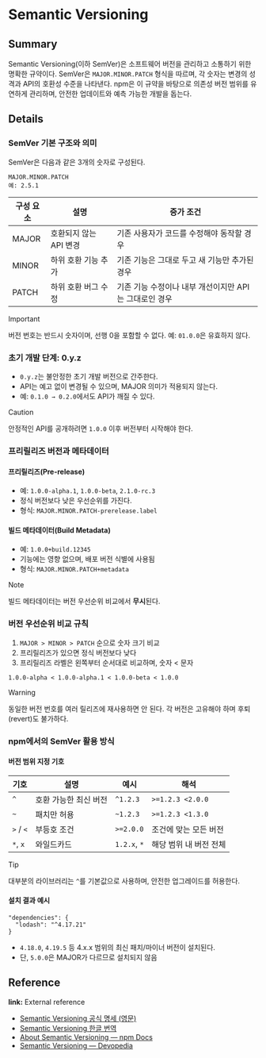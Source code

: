 # Semantic Versioning

## Summary
Semantic Versioning(이하 SemVer)은 소프트웨어 버전을 관리하고 소통하기 위한 명확한 규약이다. SemVer은 `MAJOR.MINOR.PATCH` 형식을 따르며, 각 숫자는 변경의 성격과 API의 호환성 수준을 나타낸다. npm은 이 규약을 바탕으로 의존성 버전 범위를 유연하게 관리하며, 안전한 업데이트와 예측 가능한 개발을 돕는다.

## Details

### SemVer 기본 구조와 의미
SemVer은 다음과 같은 3개의 숫자로 구성된다.

```text
MAJOR.MINOR.PATCH
예: 2.5.1
```

| 구성 요소 | 설명             | 증가 조건                            |
| ----- | -------------- | -------------------------------- |
| MAJOR | 호환되지 않는 API 변경 | 기존 사용자가 코드를 수정해야 동작할 경우          |
| MINOR | 하위 호환 기능 추가    | 기존 기능은 그대로 두고 새 기능만 추가된 경우       |
| PATCH | 하위 호환 버그 수정    | 기존 기능 수정이나 내부 개선이지만 API는 그대로인 경우 |

> [!IMPORTANT]
> 버전 번호는 반드시 숫자이며, 선행 0을 포함할 수 없다. 예: `01.0.0`은 유효하지 않다.

### 초기 개발 단계: 0.y.z

* `0.y.z`는 불안정한 초기 개발 버전으로 간주한다.
* API는 예고 없이 변경될 수 있으며, MAJOR 의미가 적용되지 않는다.
* 예: `0.1.0 → 0.2.0`에서도 API가 깨질 수 있다.

> [!CAUTION]
> 안정적인 API를 공개하려면 `1.0.0` 이후 버전부터 시작해야 한다.

### 프리릴리즈 버전과 메타데이터

#### 프리릴리즈(Pre-release)

* 예: `1.0.0-alpha.1`, `1.0.0-beta`, `2.1.0-rc.3`
* 정식 버전보다 낮은 우선순위를 가진다.
* 형식: `MAJOR.MINOR.PATCH-prerelease.label`

#### 빌드 메타데이터(Build Metadata)

* 예: `1.0.0+build.12345`
* 기능에는 영향 없으며, 배포 버전 식별에 사용됨
* 형식: `MAJOR.MINOR.PATCH+metadata`

> [!NOTE]
> 빌드 메타데이터는 버전 우선순위 비교에서 **무시**된다.

### 버전 우선순위 비교 규칙

1. `MAJOR > MINOR > PATCH` 순으로 숫자 크기 비교
2. 프리릴리즈가 있으면 정식 버전보다 낮다
3. 프리릴리즈 라벨은 왼쪽부터 순서대로 비교하며, 숫자 < 문자

```text
1.0.0-alpha < 1.0.0-alpha.1 < 1.0.0-beta < 1.0.0
```

> [!WARNING]
> 동일한 버전 번호를 여러 릴리즈에 재사용하면 안 된다. 각 버전은 고유해야 하며 후퇴(revert)도 불가하다.

### npm에서의 SemVer 활용 방식

#### 버전 범위 지정 기호

| 기호        | 설명           | 예시           | 해석               |
| --------- | ------------ | ------------ | ---------------- |
| `^`       | 호환 가능한 최신 버전 | `^1.2.3`     | `>=1.2.3 <2.0.0` |
| `~`       | 패치만 허용       | `~1.2.3`     | `>=1.2.3 <1.3.0` |
| `>` / `<` | 부등호 조건       | `>=2.0.0`    | 조건에 맞는 모든 버전     |
| `*`, `x`  | 와일드카드        | `1.2.x`, `*` | 해당 범위 내 버전 전체    |

> [!TIP]
> 대부분의 라이브러리는 `^`를 기본값으로 사용하며, 안전한 업그레이드를 허용한다.

#### 설치 결과 예시

```jsonc
"dependencies": {
  "lodash": "^4.17.21"
}
```

* `4.18.0`, `4.19.5` 등 4.x.x 범위의 최신 패치/마이너 버전이 설치된다.
* 단, `5.0.0`은 MAJOR가 다르므로 설치되지 않음

## Reference

**link:** External reference

* [Semantic Versioning 공식 명세 (영문)](https://semver.org/spec/v2.0.0.html)
* [Semantic Versioning 한글 번역](https://semver.org/lang/ko/)
* [About Semantic Versioning — npm Docs](https://docs.npmjs.com/about-semantic-versioning)
* [Semantic Versioning — Devopedia](https://devopedia.org/semantic-versioning)